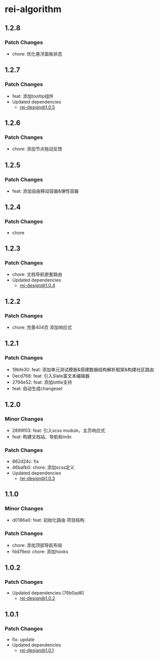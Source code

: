 # rei-algorithm

## 1.2.8

### Patch Changes

- chore: 优化悬浮面板状态

## 1.2.7

### Patch Changes

- feat: 添加tooltip组件
- Updated dependencies
  - rei-design@1.0.5

## 1.2.6

### Patch Changes

- chore: 添加节点拖动反馈

## 1.2.5

### Patch Changes

- feat: 添加自由移动容器&弹性容器

## 1.2.4

### Patch Changes

- chore

## 1.2.3

### Patch Changes

- chore: 文档导航嵌套路由
- Updated dependencies
  - rei-design@1.0.4

## 1.2.2

### Patch Changes

- chore: 完善404页 添加响应式

## 1.2.1

### Patch Changes

- 19bfe30: feat: 添加单元测试模板&搭建数据结构解析框架&构建社区路由
- 0ecd768: feat: 引入Slate富文本编辑器
- 2794e52: feat: 添加lottie支持
- feat: 自动生成changeset

## 1.2.0

### Minor Changes

- 2899f03: feat: 引入scss module，主页响应式
- feat: 构建文档站、导航和mdx

### Patch Changes

- 862d24c: fix
- 46bafb0: chore: 添加scss定义
- Updated dependencies
  - rei-design@1.0.3

## 1.1.0

### Minor Changes

- d0186a0: feat: 初始化路由 项目结构

### Patch Changes

- chore: 添加顶部导航布局
- fdd76ed: chore: 添加hooks

## 1.0.2

### Patch Changes

- Updated dependencies [76b0ad6]
  - rei-design@1.0.2

## 1.0.1

### Patch Changes

- fix: update
- Updated dependencies
  - rei-design@1.0.1
